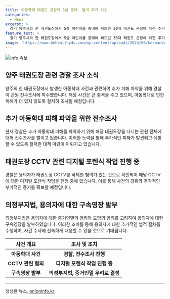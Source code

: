 ```yaml
---
title: 아동학대 태권도 관장의 5살 중태  혐의 추가 피소
categories:
  - News
excerpt: >
  경기 양주시의 한 태권도장에서 5살 어린이를 중태에 빠트린 30대 태권도 관장에 대한 추가 아동학대 혐의로 경찰이 조사에 나섰다. 더불어, 다른 어린이도 학대당했다는 내용의 고소장이 접수되었고, 현재 관원 전체에 대한 전수조사가 이뤄지고 있다. 해당 관장은 현재 구속영장을 받아 조사를 받고 있으며, CCTV 삭제 등 증거인멸의 염려가 있는 상황이어서 디지털 포렌식 작업이 진행 중이다.
feature_text: >
  경기 양주시의 한 태권도장에서 5살 어린이를 중태에 빠트린 30대 태권도 관장에 대한 추가 아동학대 혐의로 경찰이 조사에 나섰다. 더불어, 다른 어린이도 학대당했다는 내용의 고소장이 접수되었고, 현재 관원 전체에 대한 전수조사가 이뤄지고 있다. 해당 관장은 현재 구속영장을 받아 조사를 받고 있으며, CCTV 삭제 등 증거인멸의 염려가 있는 상황이어서 디지털 포렌식 작업이 진행 중이다.
image: 'https://www.behealthy4u.com/wp-content/uploads/2024/06/koreanews.jpg'
---
```


<p><img src="https://www.behealthy4u.com/wp-content/uploads/2024/06/koreanews.jpg" alt="info 속보" /></p>

<h2 data-ke-size="size26">양주 태권도장 관련 경찰 조사 소식</h2>

<p data-ke-size="size16">양주의 한 태권도장에서 발생한 아동학대 사건과 관련하여 추가 피해 파악을 위해 경찰이 관원 전수조사에 착수했습니다. 해당 사건은 큰 충격을 주고 있으며, 아동학대로 인한 피해가 더 있지 않도록 철저히 조사될 예정입니다.</p>

<h2 data-ke-size="size26">추가 아동학대 피해 파악을 위한 전수조사</h2>

<p data-ke-size="size16">현재 경찰은 추가 아동학대 피해를 파악하기 위해 해당 태권도장을 다니는 관원 전체에 대해 전수조사를 벌이고 있습니다. 이러한 노력을 통해 추가적인 피해가 발견되고 예방할 수 있도록 철저한 대책 마련이 이뤄지고 있습니다.</p>

<h2 data-ke-size="size26">태권도장 CCTV 관련 디지털 포렌식 작업 진행 중</h2>

<p data-ke-size="size16">경찰은 용의자가 태권도장 CCTV를 삭제한 혐의가 있는 것으로 확인되어 해당 CCTV에 대한 디지털 포렌식 작업을 진행 중에 있습니다. 이를 통해 사건의 경위와 추가적인 부가적인 증거를 확보할 예정입니다.</p>

<h2 data-ke-size="size26">의정부지법, 용의자에 대한 구속영장 발부</h2>

<p data-ke-size="size16">의정부지법은 용의자에 대한 증거인멸의 염려와 도망의 염려를 고려하여 용의자에 대한 구속영장을 발부하였습니다. 이러한 조치를 통해 용의자에 대한 추가적인 법적 절차를 수행하며, 사건 수사에 신속하게 대응할 수 있을 것으로 기대됩니다.</p>

<table>
    <thead>
        <tr>
            <th>사건 개요</th>
            <th>조사 및 조치</th>
        </tr>
    </thead>
    <tbody>
        <tr>
            <td style="text-align: center; height: 17px;"><b>아동학대 사건</b></td>
            <td style="text-align: center; height: 17px;"><b>경찰, 전수조사 진행</b></td>
        </tr>
        <tr>
            <td style="text-align: center; height: 17px;"><b>CCTV 관련 혐의</b></td>
            <td style="text-align: center; height: 17px;"><b>디지털 포렌식 작업 진행 중</b></td>
        </tr>
        <tr>
            <td style="text-align: center; height: 17px;"><b>구속영장 발부</b></td>
            <td style="text-align: center; height: 17px;"><b>의정부지법, 증거인멸 우려로 결정</b></td>
        </tr>
    </tbody>
</table>

<hr>
생생한 뉴스, <a href="https://onioninfo.kr" rel="dofollow">onioninfo.kr</a>


